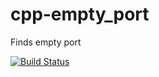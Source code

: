 # cpp-empty_port

Finds empty port 

[![Build Status](https://travis-ci.org/basiliscos/cpp-empty_port.png)](https://travis-ci.org/basiliscos/cpp-empty_port.png)


